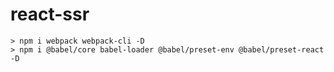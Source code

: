 # react-ssr

```
> npm i webpack webpack-cli -D
> npm i @babel/core babel-loader @babel/preset-env @babel/preset-react -D
```
